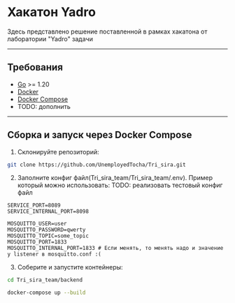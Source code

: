 # Хакатон Yadro

Здесь представлено решение поставленной в рамках хакатона от лаборатории "Yadro" задачи

---

## Требования

- [Go](https://golang.org/) >= 1.20
- [Docker](https://www.docker.com/)
- [Docker Compose](https://docs.docker.com/compose/)
- TODO: дополнить

---

## Сборка и запуск через Docker Compose

1. Склонируйте репозиторий:

```bash
git clone https://github.com/UnemployedTocha/Tri_sira.git
```

2. Заполните конфиг файл(Tri_sira_team/Tri_sira_team/.env). Пример который можно использовать:
TODO: реализовать тестовый конфиг файл
```
SERVICE_PORT=8089
SERVICE_INTERNAL_PORT=8098

MOSQUITTO_USER=user
MOSQUITTO_PASSWORD=qwerty
MOSQUITTO_TOPIC=some_topic
MOSQUITTO_PORT=1833
MOSQUITTO_INTERNAL_PORT=1833 # Если менять, то менять надо и значение у listener в mosquitto.conf :(
```

3. Соберите и запустите контейнеры:
```bash
cd Tri_sira_team/backend
```

```bash
docker-compose up --build
```

